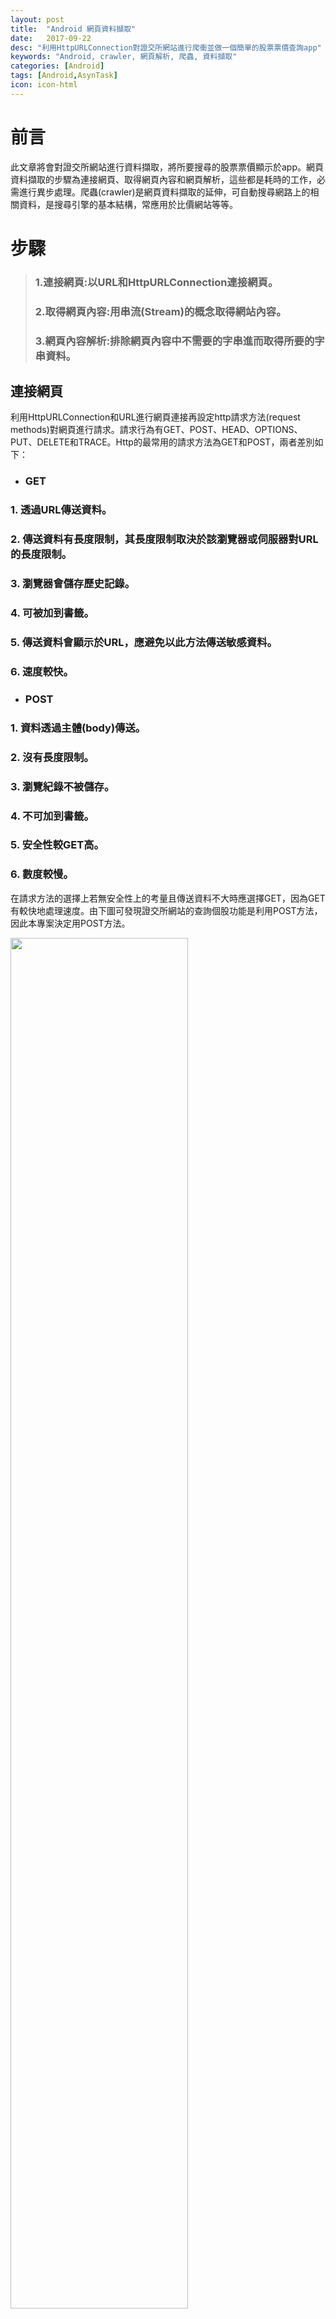 ```yaml
---
layout: post
title:  "Android 網頁資料擷取"
date:   2017-09-22
desc: "利用HttpURLConnection對證交所網站進行爬衝並做一個簡單的股票票價查詢app"
keywords: "Android, crawler, 網頁解析, 爬蟲, 資料擷取"
categories: [Android]
tags: [Android,AsynTask]
icon: icon-html
---
```


# 前言
此文章將會對證交所網站進行資料擷取，將所要搜尋的股票票價顯示於app。網頁資料擷取的步驟為連接網頁、取得網頁內容和網頁解析，這些都是耗時的工作，必需進行異步處理。爬蟲(crawler)是網頁資料擷取的延伸，可自動搜尋網路上的相關資料，是搜尋引擎的基本結構，常應用於比價網站等等。

# 步驟

>### 1.連接網頁:以URL和HttpURLConnection連接網頁。
>### 2.取得網頁內容:用串流(Stream)的概念取得網站內容。
>### 3.網頁內容解析:排除網頁內容中不需要的字串進而取得所要的字串資料。

## 連接網頁

利用HttpURLConnection和URL進行網頁連接再設定http請求方法(request methods)對網頁進行請求。請求行為有GET、POST、HEAD、OPTIONS、PUT、DELETE和TRACE。Http的最常用的請求方法為GET和POST，兩者差別如下：

* ### GET
###  1. 透過URL傳送資料。
###  2. 傳送資料有長度限制，其長度限制取決於該瀏覽器或伺服器對URL的長度限制。
###  3. 瀏覽器會儲存歷史記錄。
###  4. 可被加到書籤。
###  5. 傳送資料會顯示於URL，應避免以此方法傳送敏感資料。
###  6. 速度較快。
* ### POST
###  1. 資料透過主體(body)傳送。
###  2. 沒有長度限制。
###  3. 瀏覽紀錄不被儲存。
###  4. 不可加到書籤。
###  5. 安全性較GET高。
###  6. 數度較慢。

在請求方法的選擇上若無安全性上的考量且傳送資料不大時應選擇GET，因為GET有較快地處理速度。由下圖可發現證交所網站的查詢個股功能是利用POST方法，因此本專案決定用POST方法。

<img src="{{ site.img_path }}/20170922/證交所post.png" width="75%">

HttpURLConnection是一個抽象類別，其基本用法可參考<a href="https://developer.android.com/reference/java/net/HttpURLConnection.html">官方網站</a>。下段程式碼為HttpURLConnection和URL進行網頁連接。finally區段的程式碼是一定會實行的，其中呼叫disconnect方法意味著不需要再對伺服器發起請求，因此斷開連線。

```java
public String postData(String key,String value) {
    String htmlInf="";
    try{
        HttpURLConnection urlConnection = (HttpURLConnection) url.openConnection();
        try {
            urlConnection.setChunkedStreamingMode(0);//不知道資料長度時呼叫，避免緩存耗盡
            urlConnection.setRequestMethod("POST");//預設是GET 用POST要改
            urlConnection.setDoOutput(true);//default is false,有輸出時須為true
            urlConnection.setDoInput(true);//default is true,有輸入時須為true

            String outputData = keyAndValue(key,value);//key和value字串的串接是要丟到網頁上的資料 ex: "stkNo=2300"
            writeHtmldata(urlConnection,outputData);//將資料丟到網頁
            htmlInf = readHtmlStream(urlConnection);//將所要的資料讀進app並輸出

        } finally {
            urlConnection.disconnect();//斷開連接
        }
    } catch (MalformedURLException e) {
        return "Exception:" + e.getMessage();
    } catch (IOException e) {
        return "Exception:" + e.getMessage();
    }
    return htmlInf;
}
```

## 取得網頁內容

取得所要的網頁內容之前須先傳送要查詢的個股代號與關鍵字到網站上，接下來網站會返回網頁內容。傳送、接收和輸出都需要倚靠串流進行處理。串流可想成資料在資料來源端(Data Source)與資料目的端(Data Sink)之間流動。輸入串流(InputStream)是將資料從來源端取出而輸出串流(Output)是將資料寫入目的端，資料的單位是位元組。下圖是輸出與輸入串流常用類別的繼承圖。

<img src="{{ site.img_path }}/20170922/Stream.png" width="75%">

輸入串流以及輸出串流處理的是位元組資料，若要處理字元資料可使用字元處理類別，字元資料處理類別會自動將位元組與字元進行編碼轉換。Reader類別可將字元資料取來源端出而Writer可將字元資料寫入目的端。下圖是Reader類別與Writer類別的繼承關係圖。

<img src="{{ site.img_path }}/20170922/ReWr.png" width="75%">

下段程式碼的功能是要將字元資料傳送到網頁上，因此使用字元處理類別。BufferedWriter提供Writer資料緩衝區，此類別需包裹一個OutputStreamWriter，之後將資料寫入記憶體的緩衝區，不需寫在硬碟上，因此增加處理速度，非常適合用於輸出資料到網頁上的情形。當資料傳送完畢後要close，因此將關閉的方法寫在finally區段以確定程式碼確實會關閉串流以及Writer。讀者也可嘗試用自動關閉資源的方法撰寫，此方法也可確保資源的關閉。

```java
private void writeHtmldata(HttpURLConnection urlConnection,String outputData) throws IOException {
    OutputStream os = urlConnection.getOutputStream();
    BufferedWriter writer = new BufferedWriter(new OutputStreamWriter(os, "UTF-8"));//bufferwriter 處理的資料是字串 自動在字元跟位元組之間作轉換
    try {
        writer.write(outputData);
        writer.flush();
    }finally {
        writer.close();
        os.close();
    }
}
```

要得到資料需經過輸入以及輸出處理，輸入是將資料由來源端取出而輸出則是將資料寫到目的端。將資料從網路上取出時使用BufferedInputStream，此類別需包裹一個InputStream類別，之後會將資料讀出至緩衝區。ByteArrayOutputStream也是利用緩衝區的類別，不腥要包裹OutputStream即可使用。

```java
private String readHtmlStream(HttpURLConnection urlConnection) throws IOException {
    InputStream is = new BufferedInputStream(urlConnection.getInputStream());//讀進來時不需做位元組與字元轉換 不需要用reader
    OutputStream bo = new ByteArrayOutputStream();
    try {
        int i = is.read();
        while (i != -1) {
            bo.write(i);
            i = is.read();
        }
    } finally {
        bo.close();
        is.close();
    }
    return bo.toString();
}
```
## 網頁內容解析

下圖中可看出開盤價位於第一個有“開盤競價基準”的table標籤內，且在第二個<td>後。此專案基於以上的想法進行網頁分析。
<img src="{{ site.img_path }}/20170922/證交所2330.png" width="75%">

```java
private String getstockdata(String htmlInf) {
    String result="";
    Pattern ptn =Pattern.compile("table");
    Matcher mch = ptn.matcher(htmlInf);
    String subs="";
    int start=0,end=0;
    while(mch.find()){
        start = mch.start();
        subs=htmlInf.substring(end,start);
        if(subs.contains("開盤競價基準")){
            break;
        }
        end = mch.end();
    }
    result = subs.split("<td>")[2].replace("</td>","");
    return result;
}
```

<a href="https://github.com/foolcodefun/testAsyncTask">完整專案連結</a>

